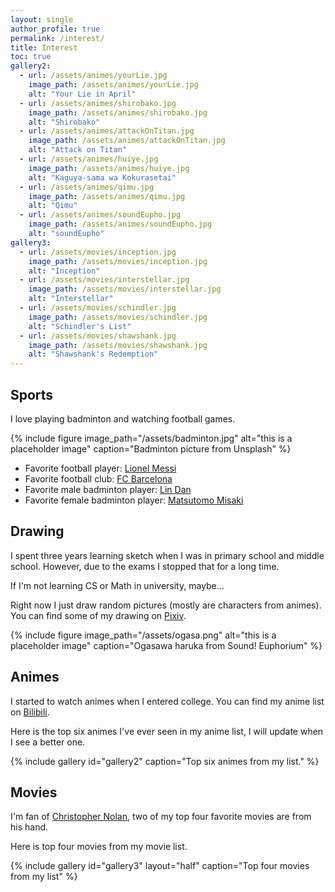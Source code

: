 ```yaml
---
layout: single
author_profile: true
permalink: /interest/
title: Interest
toc: true
gallery2:
  - url: /assets/animes/yourLie.jpg
    image_path: /assets/animes/yourLie.jpg
    alt: "Your Lie in April"
  - url: /assets/animes/shirobako.jpg
    image_path: /assets/animes/shirobako.jpg
    alt: "Shirobako"
  - url: /assets/animes/attackOnTitan.jpg
    image_path: /assets/animes/attackOnTitan.jpg
    alt: "Attack on Titan"
  - url: /assets/animes/huiye.jpg
    image_path: /assets/animes/huiye.jpg
    alt: "Kaguya-sama wa Kokurasetai"
  - url: /assets/animes/qimu.jpg
    image_path: /assets/animes/qimu.jpg
    alt: "Qimu"
  - url: /assets/animes/soundEupho.jpg
    image_path: /assets/animes/soundEupho.jpg
    alt: "soundEupho"
gallery3:
  - url: /assets/movies/inception.jpg
    image_path: /assets/movies/inception.jpg
    alt: "Inception"
  - url: /assets/movies/interstellar.jpg
    image_path: /assets/movies/interstellar.jpg
    alt: "Interstellar"
  - url: /assets/movies/schindler.jpg
    image_path: /assets/movies/schindler.jpg
    alt: "Schindler's List"
  - url: /assets/movies/shawshank.jpg
    image_path: /assets/movies/shawshank.jpg
    alt: "Shawshank's Redemption"
---
```


## Sports

I love playing badminton and watching football games.  

{% include figure image_path="/assets/badminton.jpg" alt="this is a placeholder image" caption="Badminton picture from Unsplash" %}

* Favorite football player: [Lionel Messi](https://en.wikipedia.org/wiki/Lionel_Messi)
* Favorite football club: [FC Barcelona](https://en.wikipedia.org/wiki/FC_Barcelona)
* Favorite male badminton player: [Lin Dan](https://en.wikipedia.org/wiki/Lin_Dan)
* Favorite female badminton player: [Matsutomo Misaki](https://en.wikipedia.org/wiki/Misaki_Matsutomo)

## Drawing

I spent three years learning sketch when I was in primary school and middle school. However, due to
the exams I stopped that for a long time.  

If I'm not learning CS or Math in university, maybe...  

Right now I just draw random pictures (mostly are characters from animes). You can find some of my drawing on [Pixiv](https://www.pixiv.net/users/42788636).

{% include figure image_path="/assets/ogasa.png" alt="this is a placeholder image" caption="Ogasawa haruka from Sound! Euphorium" %}

## Animes

I started to watch animes when I entered college. You can find my anime list on [Bilibili](https://space.bilibili.com/55875820/bangumi).  

Here is the top six animes I've ever seen in my anime list, I will update when I see a better one.

{% include gallery id="gallery2" caption="Top six animes from my list." %}

## Movies

I'm fan of [Christopher Nolan](https://en.wikipedia.org/wiki/Christopher_Nolan), two of my top four favorite movies are from his hand.

Here is top four movies from my movie list. 

{% include gallery id="gallery3" layout="half" caption="Top four movies from my list" %}



